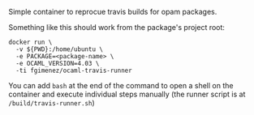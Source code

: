 Simple container to reprocue travis builds for opam packages.

Something like this should work from the package's project root:

```
docker run \
  -v ${PWD}:/home/ubuntu \
  -e PACKAGE=<package-name> \
  -e OCAML_VERSION=4.03 \
  -ti fgimenez/ocaml-travis-runner
```

You can add `bash` at the end of the command to open a shell on the container and execute individual steps manually (the runner script is at `/build/travis-runner.sh`)

